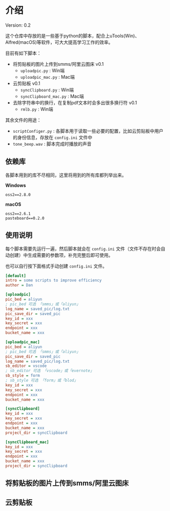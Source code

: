# 介绍

Version: 0.2

这个仓库中存放的是一些基于python的脚本，配合上uTools(Win)、Alfred(macOS)等软件，可大大提高学习工作的效率。

目前有如下脚本：
- 将剪贴板的图片上传到smms/阿里云图床 v0.1
  - `uploadpic.py` : Win端
  - `uploadpic_mac.py` : Mac端
- 云剪贴板 v0.1
  - `syncClipboard.py` : Win端
  - `syncClipboard_mac.py` : Mac端
- 去除字符串中的换行，在复制pdf文本时会多出很多换行符 v0.1
  - `rmlb.py` : Win端

其余文件的用途：
- `scriptConfiger.py` : 各脚本用于读取一些必要的配置，比如云剪贴板中用户的身份信息，存放在 `config.ini` 文件中
- `tone_beep.wav` : 脚本完成时播放的声音

## 依赖库

各脚本用到的库不尽相同，这里将用到的所有库都列举出来。

**Windows**
```
oss2==2.8.0
```

**macOS**
```
oss2==2.6.1
pasteboard==0.2.0
```

## 使用说明

每个脚本需要先运行一遍，然后脚本就会在 `config.ini` 文件（文件不存在时会自动创建）中生成需要的参数项，补充完整后即可使用。

也可以自行按下面格式手动创建 `config.ini` 文件。

```ini
[default]
intro = some scripts to improve efficiency
author = Dan

[uploadpic]
pic_bed = aliyun
; pic_bed 可选 「smms」或「aliyun」
log_name = saved_pic/log.txt
pic_save_dir = saved_pic
key_id = xxx
key_secret = xxx
endpoint = xxx
bucket_name = xxx

[uploadpic_mac]
pic_bed = aliyun
; pic_bed 可选 「smms」或「aliyun」
pic_save_dir = saved_pic
log_name = saved_pic/log.txt
sb_editor = vscode
; sb_editor 可选 「vscode」或「evernote」
sb_style = form
; sb_style 可选 「form」或「blod」
key_id = xxx
key_secret = xxx
endpoint = xxx
bucket_name = xxx

[syncClipboard]
key_id = xxx
key_secret = xxx
endpoint = xxx
bucket_name = xxx
project_dir = syncClipboard

[syncClipboard_mac]
key_id = xxx
key_secret = xxx
endpoint = xxx
bucket_name = xxx
project_dir = syncClipboard
```

## 将剪贴板的图片上传到smms/阿里云图床

## 云剪贴板

